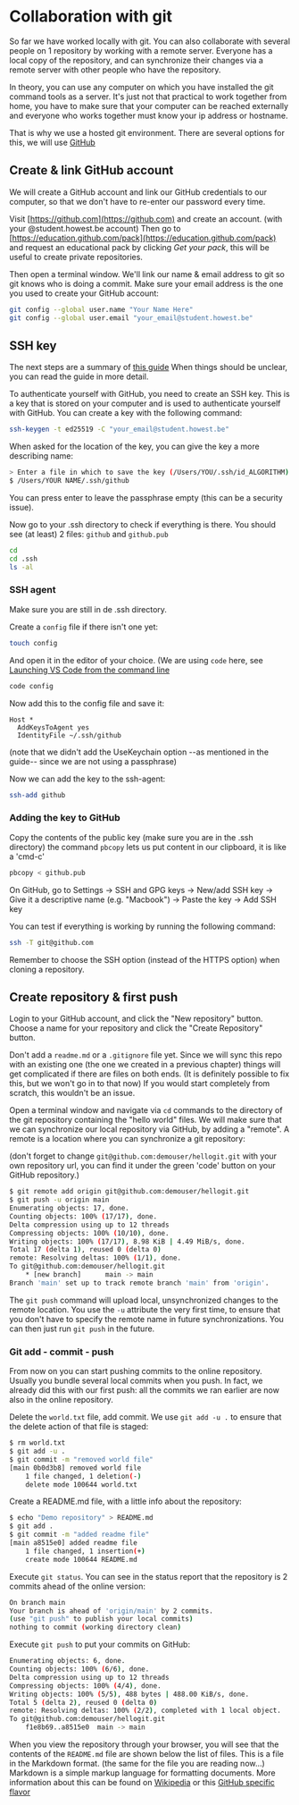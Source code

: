 # Collaboration with git

So far we have worked locally with git. You can also collaborate with several people on 1 repository by working with a remote server. Everyone has a local copy of the repository, and can synchronize their changes via a remote server with other people who have the repository.

In theory, you can use any computer on which you have installed the git command tools as a server. It's just not that practical to work together from home, you have to make sure that your computer can be reached externally and everyone who works together must know your ip address or hostname.

That is why we use a hosted git environment. There are several options for this, we will use [GitHub](https://github.com/)

## Create & link GitHub account

We will create a GitHub account and link our GitHub credentials to our computer, so that we don't have to re-enter our password every time.

Visit [https://github.com](https://github.com) and create an account. (with your @student.howest.be account) Then go to [https://education.github.com/pack](https://education.github.com/pack) and request an educational pack by clicking _Get your pack_, this will be useful to create private repositories.

Then open a terminal window. We'll link our name & email address to git so git knows who is doing a commit. Make sure your email address is the one you used to create your GitHub account:

```bash
git config --global user.name "Your Name Here"
git config --global user.email "your_email@student.howest.be"
```

## SSH key

The next steps are a summary of [this guide](https://docs.github.com/en/authentication/connecting-to-github-with-ssh) When things should be unclear, you can read the guide in more detail.

To authenticate yourself with GitHub, you need to create an SSH key. This is a key that is stored on your computer and is used to authenticate yourself with GitHub. You can create a key with the following command:

```bash
ssh-keygen -t ed25519 -C "your_email@student.howest.be"
```

When asked for the location of the key, you can give the key a more describing name:

```bash
> Enter a file in which to save the key (/Users/YOU/.ssh/id_ALGORITHM):
$ /Users/YOUR NAME/.ssh/github
```

You can press enter to leave the passphrase empty (this can be a security issue).

Now go to your .ssh directory to check if everything is there. You should see (at least) 2 files: `github` and `github.pub`

```bash
cd
cd .ssh
ls -al
```

### SSH agent

Make sure you are still in de .ssh directory.

Create a `config` file if there isn't one yet:

```bash
touch config
```

And open it in the editor of your choice. (We are using `code` here, see [Launching VS Code from the command line](https://code.visualstudio.com/docs/setup/mac#_launching-from-the-command-line)

```bash
code config
```

Now add this to the config file and save it:

```config
Host *
  AddKeysToAgent yes
  IdentityFile ~/.ssh/github
```

(note that we didn't add the UseKeychain option --as mentioned in the guide-- since we are not using a passphrase)

Now we can add the key to the ssh-agent:

```bash
ssh-add github
```

### Adding the key to GitHub

Copy the contents of the public key (make sure you are in the .ssh directory) the command `pbcopy` lets us put content in our clipboard, it is like a 'cmd-c'

```bash
pbcopy < github.pub
```

On GitHub, go to Settings → SSH and GPG keys → New/add SSH key → Give it a descriptive name (e.g. "Macbook") → Paste the key → Add SSH key

You can test if everything is working by running the following command:

```bash
ssh -T git@github.com
```

Remember to choose the SSH option (instead of the HTTPS option) when cloning a repository.

## Create repository & first push

Login to your GitHub account, and click the "New repository" button. Choose a name for your repository and click the "Create Repository" button.

Don't add a `readme.md` or a `.gitignore` file yet. Since we will sync this repo with an existing one (the one we created in a previous chapter) things will get complicated if there are files on both ends. (It is definitely possible to fix this, but we won't go in to that now) If you would start completely from scratch, this wouldn't be an issue.

Open a terminal window and navigate via `cd` commands to the directory of the git repository containing the "hello world" files. We will make sure that we can synchronize our local repository via GitHub, by adding a "remote". A remote is a location where you can synchronize a git repository:

(don't forget to change `git@github.com:demouser/hellogit.git` with your own repository url, you can find it under the green 'code' button on your GitHub repository.)

```bash
$ git remote add origin git@github.com:demouser/hellogit.git
$ git push -u origin main
Enumerating objects: 17, done.
Counting objects: 100% (17/17), done.
Delta compression using up to 12 threads
Compressing objects: 100% (10/10), done.
Writing objects: 100% (17/17), 8.98 KiB | 4.49 MiB/s, done.
Total 17 (delta 1), reused 0 (delta 0)
remote: Resolving deltas: 100% (1/1), done.
To git@github.com:demouser/hellogit.git
    * [new branch]      main -> main
Branch 'main' set up to track remote branch 'main' from 'origin'.
```

The `git push` command will upload local, unsynchronized changes to the remote location. You use the `-u` attribute the very first time, to ensure that you don't have to specify the remote name in future synchronizations. You can then just run `git push` in the future.

### Git add - commit - push

From now on you can start pushing commits to the online repository. Usually you bundle several local commits when you push. In fact, we already did this with our first push: all the commits we ran earlier are now also in the online repository.

Delete the `world.txt` file, add commit. We use `git add -u .` to ensure that the delete action of that file is staged:

```bash
$ rm world.txt
$ git add -u .
$ git commit -m "removed world file"
[main 0b0d3b8] removed world file
    1 file changed, 1 deletion(-)
    delete mode 100644 world.txt
```

Create a README.md file, with a little info about the repository:

```bash
$ echo "Demo repository" > README.md
$ git add .
$ git commit -m "added readme file"
[main a8515e0] added readme file
    1 file changed, 1 insertion(+)
    create mode 100644 README.md
```

Execute `git status`. You can see in the status report that the repository is 2 commits ahead of the online version:

```bash
On branch main
Your branch is ahead of 'origin/main' by 2 commits.
(use "git push" to publish your local commits)
nothing to commit (working directory clean)
```

Execute `git push` to put your commits on GitHub:

```bash
Enumerating objects: 6, done.
Counting objects: 100% (6/6), done.
Delta compression using up to 12 threads
Compressing objects: 100% (4/4), done.
Writing objects: 100% (5/5), 488 bytes | 488.00 KiB/s, done.
Total 5 (delta 2), reused 0 (delta 0)
remote: Resolving deltas: 100% (2/2), completed with 1 local object.
To git@github.com:demouser/hellogit.git
    f1e8b69..a8515e0  main -> main
```

When you view the repository through your browser, you will see that the contents of the `README.md` file are shown below the list of files. This is a file in the Markdown format. (the same for the file you are reading now...) Markdown is a simple markup language for formatting documents. More information about this can be found on [Wikipedia](http://en.wikipedia.org/wiki/Markdown) or this [GitHub specific flavor](https://docs.github.com/en/get-started/writing-on-github/getting-started-with-writing-and-formatting-on-github/basic-writing-and-formatting-syntax)
